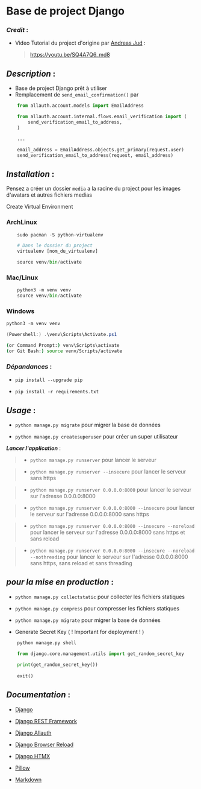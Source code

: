 # Base de project Django

### ***Credit*** :
- Video Tutorial du project d'origine par [Andreas Jud](https://github.com/andyjud) :
    > https://youtu.be/SQ4A7Q6_md8

## ***Description*** :

- Base de project Django prêt à utiliser
- Remplacement de `send_email_confirmation()` par 
```python
    from allauth.account.models import EmailAddress

    from allauth.account.internal.flows.email_verification import (
        send_verification_email_to_address,
    )

    ...

    email_address = EmailAddress.objects.get_primary(request.user)
    send_verification_email_to_address(request, email_address)
```

## ***Installation*** :
Pensez a créer un dossier `media` a la racine du project pour les images d'avatars et autres fichiers medias

Create Virtual Environment
### ArchLinux

``` python
    sudo pacman -S python-virtualenv

    # Dans le dossier du project
    virtualenv [nom_du_virtualenv]

    source venv/bin/activate
```
### Mac/Linux

``` python
    python3 -m venv venv
    source venv/bin/activate
```

### Windows

``` python
python3 -m venv venv
```
``` powershell
(Powershell:) .\venv\Scripts\Activate.ps1
```

``` bash
(or Command Prompt:) venv\Scripts\activate 
(or Git Bash:) source venv/Scripts/activate
```
### ***Dépandances*** :

- `pip install --upgrade pip`

- `pip install -r requirements.txt`

## ***Usage*** :

- `python manage.py migrate`  pour migrer la base de données

- `python manage.py createsuperuser`  pour créer un super utilisateur

***Lancer l'application*** :

> - `python manage.py runserver`  pour lancer le serveur

> - `python manage.py runserver --insecure`  pour lancer le serveur sans https

> - `python manage.py runserver 0.0.0.0:8000`  pour lancer le serveur sur l'adresse 0.0.0.0:8000

> - `python manage.py runserver 0.0.0.0:8000 --insecure`  pour lancer le serveur sur l'adresse 0.0.0.0:8000 sans https

> - `python manage.py runserver 0.0.0.0:8000 --insecure --noreload`  pour lancer le serveur sur l'adresse 0.0.0.0:8000 sans https et sans reload

> - `python manage.py runserver 0.0.0.0:8000 --insecure --noreload --nothreading`  pour lancer le serveur sur l'adresse 0.0.0.0:8000 sans https, sans reload et sans threading

## ***pour la mise en production*** :

- `python manage.py collectstatic`  pour collecter les fichiers statiques

- `python manage.py compress`  pour compresser les fichiers statiques

- `python manage.py migrate`  pour migrer la base de données

- Generate Secret Key ( ! Important for deployment ! )

``` python
    python manage.py shell

    from django.core.management.utils import get_random_secret_key
    
    print(get_random_secret_key())
    
    exit()
```

## ***Documentation*** :

- [Django](https://www.djangoproject.com/)

- [Django REST Framework](https://www.django-rest-framework.org/)

- [Django Allauth](https://django-allauth.readthedocs.io/en/latest/)

- [Django Browser Reload](https://django-browser-reload.readthedocs.io/en/latest/)

- [Django HTMX](https://django-htmx.readthedocs.io/en/latest/)

- [Pillow](https://pillow.readthedocs.io/en/stable/)

- [Markdown](https://python-markdown.github.io/markdown/)

